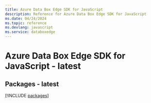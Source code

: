 ```yaml
---
title: Azure Data Box Edge SDK for JavaScript
description: Reference for Azure Data Box Edge SDK for JavaScript
ms.date: 04/24/2024
ms.topic: reference
ms.devlang: javascript
ms.service: databoxedge
---
```

# Azure Data Box Edge SDK for JavaScript - latest
## Packages - latest
[!INCLUDE [packages](data-box-edge-index.md)]
